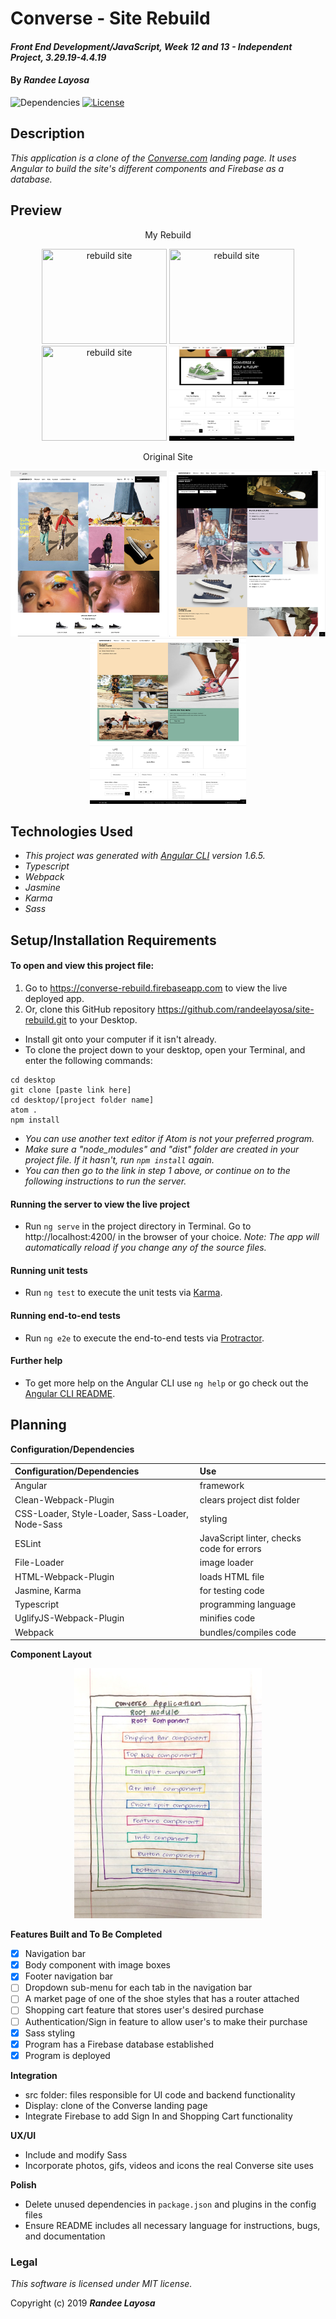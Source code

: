 # Converse - Site Rebuild

#### _Front End Development/JavaScript, Week 12 and 13 - Independent Project, 3.29.19-4.4.19_

#### By _**Randee Layosa**_

![Dependencies](https://img.shields.io/badge/dependencies-up%20to%20date-brightgreen.svg)
[![License](https://img.shields.io/badge/license-MIT-blue.svg)](https://opensource.org/licenses/MIT)

## Description

_This application is a clone of the [Converse.com](https://www.converse.com) landing page. It uses Angular to build the site's different components and Firebase as a database._

## Preview
<p align="center">My Rebuild</p>
<p align="center">
<img src="src/assets/img/rebuild1.png" width="200" height="152" title="rebuild site">
<img src="src/assets/img/rebuild2.png" width="200" height="152" title="rebuild site">
<img src="src/assets/img/rebuild3.png" width="200" height="152" title="rebuild site">
<img src="src/assets/img/rebuild4.png" width="200" height="152" title="rebuild site">
</p>

<p align="center">Original Site</p>
<p align="center">
  <img src="src/assets/img/org1.png" width="250" height="265" title="original site">
  <img src="src/assets/img/org2.png" width="250" height="265" title="original site">
  <img src="src/assets/img/org3.png" width="250" height="265" title="original site">
</p>

## Technologies Used

  * _This project was generated with [Angular CLI](https://github.com/angular/angular-cli) version 1.6.5._
  * _Typescript_
  * _Webpack_
  * _Jasmine_
  * _Karma_
  * _Sass_

## Setup/Installation Requirements

#### To open and view this project file:
1. Go to https://converse-rebuild.firebaseapp.com to view the live deployed app.
2. Or, clone this GitHub repository https://github.com/randeelayosa/site-rebuild.git to your Desktop.
  * Install git onto your computer if it isn't already.
  * To clone the project down to your desktop, open your Terminal, and enter the following commands:
  ```
  cd desktop
  git clone [paste link here]
  cd desktop/[project folder name]
  atom .
  npm install
  ```
  * _You can use another text editor if Atom is not your preferred program._
  * _Make sure a "node_modules" and "dist" folder are created in your project file. If it hasn't, run `npm install` again._
  * _You can then go to the link in step 1 above, or continue on to the following instructions to run the server._

#### Running the server to view the live project
* Run `ng serve` in the project directory in Terminal. Go to http://localhost:4200/ in the browser of your choice. _Note: The app will automatically reload if you change any of the source files._

#### Running unit tests
* Run `ng test` to execute the unit tests via [Karma](https://karma-runner.github.io).

#### Running end-to-end tests
* Run `ng e2e` to execute the end-to-end tests via [Protractor](http://www.protractortest.org/).

#### Further help
* To get more help on the Angular CLI use `ng help` or go check out the [Angular CLI README](https://github.com/angular/angular-cli/blob/master/README.md).


## Planning

**Configuration/Dependencies**

  | Configuration/Dependencies | Use |
| :-------------     | :------------- |
| Angular | framework |
| Clean-Webpack-Plugin | clears project dist folder |
| CSS-Loader, Style-Loader, Sass-Loader, Node-Sass | styling |
| ESLint | JavaScript linter, checks code for errors |
| File-Loader | image loader |
| HTML-Webpack-Plugin | loads HTML file |
| Jasmine, Karma | for testing code |
| Typescript | programming language |
| UglifyJS-Webpack-Plugin | minifies code |
| Webpack | bundles/compiles code |

**Component Layout**

<p align="center">
  <img src="src/assets/img/components.jpeg" width="300" height="400" title="component model">
</p>

**Features Built and To Be Completed**
- [x] Navigation bar
- [x] Body component with image boxes
- [x] Footer navigation bar
- [ ] Dropdown sub-menu for each tab in the navigation bar
- [ ] A market page of one of the shoe styles that has a router attached
- [ ] Shopping cart feature that stores user's desired purchase
- [ ] Authentication/Sign in feature to allow user's to make their purchase
- [x] Sass styling
- [x] Program has a Firebase database established
- [x] Program is deployed

**Integration**
  * src folder: files responsible for UI code and backend functionality
  * Display: clone of the Converse landing page
  * Integrate Firebase to add Sign In and Shopping Cart functionality

**UX/UI**
  * Include and modify Sass
  * Incorporate photos, gifs, videos and icons the real Converse site uses

**Polish**
  * Delete unused dependencies in `package.json` and plugins in the config files
  * Ensure README includes all necessary language for instructions, bugs, and documentation

### Legal

*This software is licensed under MIT license.*

Copyright (c) 2019 **_Randee Layosa_**
